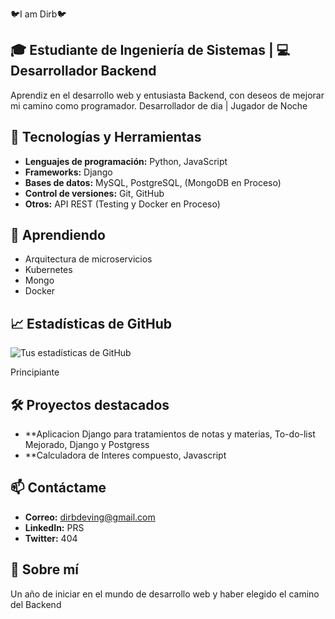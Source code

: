 🐦I am Dirb🐦

## 🎓 Estudiante de Ingeniería de Sistemas | 💻 Desarrollador Backend

Aprendiz en el desarrollo web y entusiasta Backend, con deseos de mejorar mi camino como programador.
Desarrollador de dia | Jugador de Noche

## 🚀 Tecnologías y Herramientas

- **Lenguajes de programación:** Python, JavaScript
- **Frameworks:** Django
- **Bases de datos:** MySQL, PostgreSQL, (MongoDB en Proceso)
- **Control de versiones:** Git, GitHub
- **Otros:** API REST (Testing y Docker en Proceso)

## 🌱 Aprendiendo

- Arquitectura de microservicios
- Kubernetes
- Mongo
- Docker

## 📈 Estadísticas de GitHub

![Tus estadísticas de GitHub](https://github-readme-stats.vercel.app/api?username=dirb-oc&show_icons=true&theme=radical)

Principiante

## 🛠️ Proyectos destacados

- **Aplicacion Django para tratamientos de notas y materias, To-do-list Mejorado, Django y Postgress
- **Calculadora de Interes compuesto, Javascript

## 📫 Contáctame

- **Correo:** dirbdeving@gmail.com
- **LinkedIn:** PRS
- **Twitter:** 404

## 📝 Sobre mí

Un año de iniciar en el mundo de desarrollo web y haber elegido el camino del Backend
